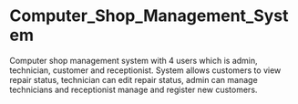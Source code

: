 # Computer_Shop_Management_System
Computer shop management system with 4 users which is admin, technician, customer and receptionist. System allows customers to view repair status, technician can edit repair status, admin can manage technicians and receptionist manage and register new customers.
